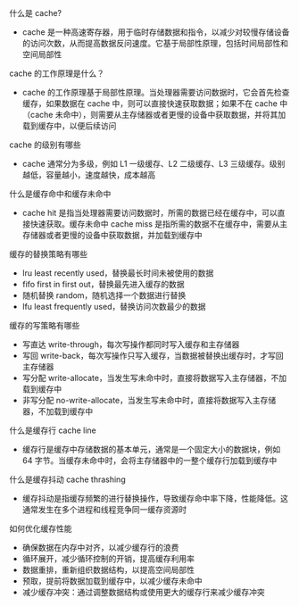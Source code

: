 什么是 cache?

- cache 是一种高速寄存器，用于临时存储数据和指令，以减少对较慢存储设备的访问次数，从而提高数据反问速度。它基于局部性原理，包括时间局部性和空间局部性

cache 的工作原理是什么？

- cache 的工作原理基于局部性原理。当处理器需要访问数据时，它会首先检查缓存，如果数据在 cache 中，则可以直接快速获取数据；如果不在 cache 中（cache 未命中），则需要从主存储器或者更慢的设备中获取数据，并将其加载到缓存中，以便后续访问

cache 的级别有哪些

- cache 通常分为多级，例如 L1 一级缓存、L2 二级缓存、L3 三级缓存。级别越低，容量越小，速度越快，成本越高

什么是缓存命中和缓存未命中

- cache hit 是指当处理器需要访问数据时，所需的数据已经在缓存中，可以直接快速获取。缓存未命中 cache miss 是指所需的数据不在缓存中，需要从主存储器或者更慢的设备中获取数据，并加载到缓存中

缓存的替换策略有哪些

- lru least recently used，替换最长时间未被使用的数据
- fifo first in first out，替换最先进入缓存的数据
- 随机替换 random，随机选择一个数据进行替换
- lfu least frequently used，替换访问次数最少的数据

缓存的写策略有哪些

- 写直达 write-through，每次写操作都同时写入缓存和主存储器
- 写回 write-back，每次写操作只写入缓存，当数据被替换出缓存时，才写回主存储器
- 写分配 write-allocate，当发生写未命中时，直接将数据写入主存储器，不加载到缓存中
- 非写分配 no-write-allocate，当发生写未命中时，直接将数据写入主存储器，不加载到缓存中

什么是缓存行 cache line

- 缓存行是缓存中存储数据的基本单元，通常是一个固定大小的数据块，例如 64 字节。当缓存未命中时，会将主存储器中的一整个缓存行加载到缓存中

什么是缓存抖动 cache thrashing

- 缓存抖动是指缓存频繁的进行替换操作，导致缓存命中率下降，性能降低。这通常发生在多个进程和线程竞争同一缓存资源时

如何优化缓存性能

- 确保数据在内存中对齐，以减少缓存行的浪费
- 循环展开，减少循环控制的开销，提高缓存利用率
- 数据重排，重新组织数据结构，以提高空间局部性
- 预取，提前将数据加载到缓存中，以减少缓存未命中
- 减少缓存冲突：通过调整数据结构或使用更大的缓存行来减少缓存冲突





















